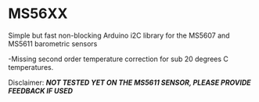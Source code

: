 # MS56XX
Simple but fast non-blocking Arduino i2C library for the MS5607 and MS5611 barometric sensors

-Missing second order temperature correction for sub 20 degrees C temperatures.

Disclaimer:
***NOT TESTED YET ON THE MS5611 SENSOR, PLEASE PROVIDE FEEDBACK IF USED***
